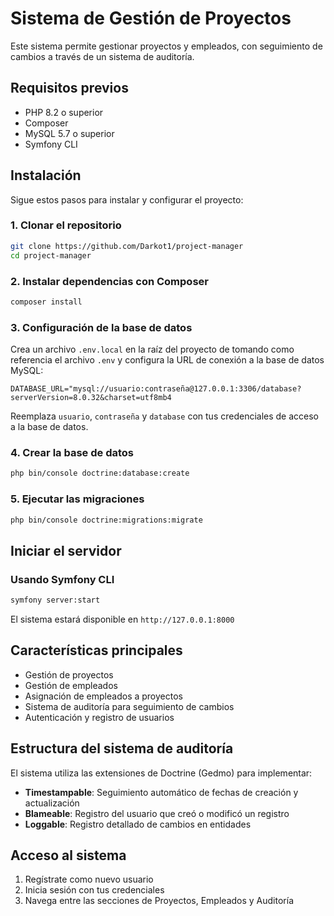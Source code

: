 # Sistema de Gestión de Proyectos

Este sistema permite gestionar proyectos y empleados, con seguimiento de cambios a través de un sistema de auditoría.

## Requisitos previos

- PHP 8.2 o superior
- Composer
- MySQL 5.7 o superior
- Symfony CLI

## Instalación

Sigue estos pasos para instalar y configurar el proyecto:

### 1. Clonar el repositorio

```bash
git clone https://github.com/Darkot1/project-manager
cd project-manager
```

### 2. Instalar dependencias con Composer

```bash
composer install
```

### 3. Configuración de la base de datos

Crea un archivo `.env.local` en la raíz del proyecto de tomando como referencia el archivo `.env` y configura la URL de conexión a la base de datos MySQL:

```
DATABASE_URL="mysql://usuario:contraseña@127.0.0.1:3306/database?serverVersion=8.0.32&charset=utf8mb4
```

Reemplaza `usuario`, `contraseña` y `database` con tus credenciales de acceso a la base de datos.

### 4. Crear la base de datos

```bash
php bin/console doctrine:database:create
```

### 5. Ejecutar las migraciones

```bash
php bin/console doctrine:migrations:migrate
```

## Iniciar el servidor

### Usando Symfony CLI

```bash
symfony server:start
```

El sistema estará disponible en `http://127.0.0.1:8000`

## Características principales

- Gestión de proyectos
- Gestión de empleados
- Asignación de empleados a proyectos
- Sistema de auditoría para seguimiento de cambios
- Autenticación y registro de usuarios

## Estructura del sistema de auditoría

El sistema utiliza las extensiones de Doctrine (Gedmo) para implementar:

- **Timestampable**: Seguimiento automático de fechas de creación y actualización
- **Blameable**: Registro del usuario que creó o modificó un registro
- **Loggable**: Registro detallado de cambios en entidades

## Acceso al sistema

1. Regístrate como nuevo usuario
2. Inicia sesión con tus credenciales
3. Navega entre las secciones de Proyectos, Empleados y Auditoría
